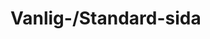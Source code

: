 <!-- TITLE: Vanlig Sida -->
<!-- SUBTITLE: A quick summary of Vanlig Sida -->

# Vanlig-/Standard-sida